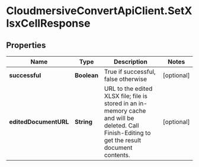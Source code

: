 # CloudmersiveConvertApiClient.SetXlsxCellResponse

## Properties
Name | Type | Description | Notes
------------ | ------------- | ------------- | -------------
**successful** | **Boolean** | True if successful, false otherwise | [optional] 
**editedDocumentURL** | **String** | URL to the edited XLSX file; file is stored in an in-memory cache and will be deleted.  Call Finish-Editing to get the result document contents. | [optional] 


